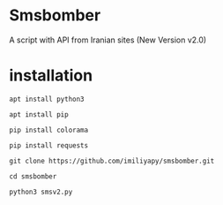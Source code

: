 # Smsbomber
A script with API from Iranian sites (New Version v2.0)

# installation


```
apt install python3
```

```
apt install pip
```

```
pip install colorama
```

```
pip install requests
```

```
git clone https://github.com/imiliyapy/smsbomber.git
```

```
cd smsbomber
```

```
python3 smsv2.py
